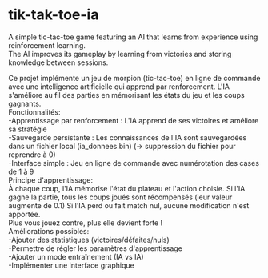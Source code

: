 # tik-tak-toe-ia
A simple tic-tac-toe game featuring an AI that learns from experience using reinforcement learning.  
The AI improves its gameplay by learning from victories and storing knowledge between sessions.  

Ce projet implémente un jeu de morpion (tic-tac-toe) en ligne de commande avec une intelligence artificielle qui apprend par renforcement. L'IA s'améliore au fil des parties en mémorisant les états du jeu et les coups gagnants.  
Fonctionnalités:  
-Apprentissage par renforcement : L'IA apprend de ses victoires et améliore sa stratégie  
-Sauvegarde persistante : Les connaissances de l'IA sont sauvegardées dans un fichier local (ia_donnees.bin) (-> suppression du fichier pour reprendre à 0)  
-Interface simple : Jeu en ligne de commande avec numérotation des cases de 1 à 9  
Principe d'apprentissage:  
À chaque coup, l'IA mémorise l'état du plateau et l'action choisie. Si l'IA gagne la partie, tous les coups joués sont récompensés (leur valeur augmente de 0.1) Si l'IA perd ou fait match nul, aucune modification n'est apportée.  
Plus vous jouez contre, plus elle devient forte !  
Améliorations possibles:  
-Ajouter des statistiques (victoires/défaites/nuls)  
-Permettre de régler les paramètres d'apprentissage  
-Ajouter un mode entraînement (IA vs IA)  
-Implémenter une interface graphique  
